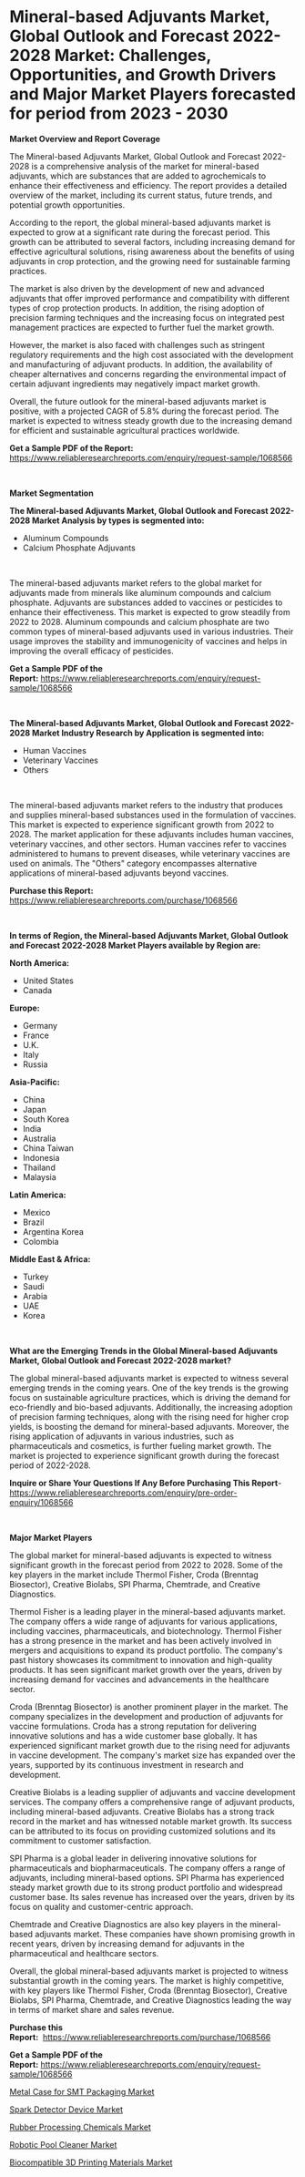 <p><h1>Mineral-based Adjuvants Market, Global Outlook and Forecast 2022-2028 Market: Challenges, Opportunities, and Growth Drivers and Major Market Players forecasted for period from 2023 - 2030</h1></p><p><strong>Market Overview and Report Coverage</strong></p>
<p><p>The Mineral-based Adjuvants Market, Global Outlook and Forecast 2022-2028 is a comprehensive analysis of the market for mineral-based adjuvants, which are substances that are added to agrochemicals to enhance their effectiveness and efficiency. The report provides a detailed overview of the market, including its current status, future trends, and potential growth opportunities.</p><p>According to the report, the global mineral-based adjuvants market is expected to grow at a significant rate during the forecast period. This growth can be attributed to several factors, including increasing demand for effective agricultural solutions, rising awareness about the benefits of using adjuvants in crop protection, and the growing need for sustainable farming practices.</p><p>The market is also driven by the development of new and advanced adjuvants that offer improved performance and compatibility with different types of crop protection products. In addition, the rising adoption of precision farming techniques and the increasing focus on integrated pest management practices are expected to further fuel the market growth.</p><p>However, the market is also faced with challenges such as stringent regulatory requirements and the high cost associated with the development and manufacturing of adjuvant products. In addition, the availability of cheaper alternatives and concerns regarding the environmental impact of certain adjuvant ingredients may negatively impact market growth.</p><p>Overall, the future outlook for the mineral-based adjuvants market is positive, with a projected CAGR of 5.8% during the forecast period. The market is expected to witness steady growth due to the increasing demand for efficient and sustainable agricultural practices worldwide.</p></p>
<p><strong>Get a Sample PDF of the Report:</strong> <a href="https://www.reliableresearchreports.com/enquiry/request-sample/1068566">https://www.reliableresearchreports.com/enquiry/request-sample/1068566</a></p>
<p>&nbsp;</p>
<p><strong>Market Segmentation</strong></p>
<p><strong>The Mineral-based Adjuvants Market, Global Outlook and Forecast 2022-2028 Market Analysis by types is segmented into:</strong></p>
<p><ul><li>Aluminum Compounds</li><li>Calcium Phosphate Adjuvants</li></ul></p>
<p>&nbsp;</p>
<p><p>The mineral-based adjuvants market refers to the global market for adjuvants made from minerals like aluminum compounds and calcium phosphate. Adjuvants are substances added to vaccines or pesticides to enhance their effectiveness. This market is expected to grow steadily from 2022 to 2028. Aluminum compounds and calcium phosphate are two common types of mineral-based adjuvants used in various industries. Their usage improves the stability and immunogenicity of vaccines and helps in improving the overall efficacy of pesticides.</p></p>
<p><strong>Get a Sample PDF of the Report:</strong>&nbsp;<a href="https://www.reliableresearchreports.com/enquiry/request-sample/1068566">https://www.reliableresearchreports.com/enquiry/request-sample/1068566</a></p>
<p>&nbsp;</p>
<p><strong>The Mineral-based Adjuvants Market, Global Outlook and Forecast 2022-2028 Market Industry Research by Application is segmented into:</strong></p>
<p><ul><li>Human Vaccines</li><li>Veterinary Vaccines</li><li>Others</li></ul></p>
<p>&nbsp;</p>
<p><p>The mineral-based adjuvants market refers to the industry that produces and supplies mineral-based substances used in the formulation of vaccines. This market is expected to experience significant growth from 2022 to 2028. The market application for these adjuvants includes human vaccines, veterinary vaccines, and other sectors. Human vaccines refer to vaccines administered to humans to prevent diseases, while veterinary vaccines are used on animals. The "Others" category encompasses alternative applications of mineral-based adjuvants beyond vaccines.</p></p>
<p><strong>Purchase this Report:</strong>&nbsp; <a href="https://www.reliableresearchreports.com/purchase/1068566">https://www.reliableresearchreports.com/purchase/1068566</a></p>
<p>&nbsp;</p>
<p><strong>In terms of Region, the Mineral-based Adjuvants Market, Global Outlook and Forecast 2022-2028 Market Players available by Region are:</strong></p>
<p>
    <p> <strong> North America: </strong>
        <ul>
            <li>United States</li>
            <li>Canada</li>
        </ul>
        </p> 
    <p> <strong> Europe: </strong>
        <ul>
            <li>Germany</li>
            <li>France</li>
            <li>U.K.</li>
            <li>Italy</li>
            <li>Russia</li>
        </ul>
        </p> 
    <p> <strong> Asia-Pacific: </strong>
        <ul>
            <li>China</li>
            <li>Japan</li>
            <li>South Korea</li>
            <li>India</li>
            <li>Australia</li>
            <li>China Taiwan</li>
            <li>Indonesia</li>
            <li>Thailand</li>
            <li>Malaysia</li>
        </ul>
        </p> 
    <p> <strong> Latin America: </strong>
        <ul>
            <li>Mexico</li>
            <li>Brazil</li>
            <li>Argentina Korea</li>
            <li>Colombia</li>
        </ul>
        </p> 
    <p> <strong> Middle East & Africa: </strong>
        <ul>
            <li>Turkey</li>
            <li>Saudi</li>
            <li>Arabia</li>
            <li>UAE</li>
            <li>Korea</li>
        </ul>
    </p>
    </p>
<p>&nbsp;</p>
<p><strong>What are the Emerging Trends in the Global Mineral-based Adjuvants Market, Global Outlook and Forecast 2022-2028 market?</strong></p>
<p><p>The global mineral-based adjuvants market is expected to witness several emerging trends in the coming years. One of the key trends is the growing focus on sustainable agriculture practices, which is driving the demand for eco-friendly and bio-based adjuvants. Additionally, the increasing adoption of precision farming techniques, along with the rising need for higher crop yields, is boosting the demand for mineral-based adjuvants. Moreover, the rising application of adjuvants in various industries, such as pharmaceuticals and cosmetics, is further fueling market growth. The market is projected to experience significant growth during the forecast period of 2022-2028.</p></p>
<p><strong>Inquire or Share Your Questions If Any Before Purchasing This Report</strong>- <a href="https://www.reliableresearchreports.com/enquiry/pre-order-enquiry/1068566">https://www.reliableresearchreports.com/enquiry/pre-order-enquiry/1068566</a></p>
<p>&nbsp;</p>
<p><strong>Major Market Players</strong></p>
<p><p>The global market for mineral-based adjuvants is expected to witness significant growth in the forecast period from 2022 to 2028. Some of the key players in the market include Thermol Fisher, Croda (Brenntag Biosector), Creative Biolabs, SPI Pharma, Chemtrade, and Creative Diagnostics.</p><p>Thermol Fisher is a leading player in the mineral-based adjuvants market. The company offers a wide range of adjuvants for various applications, including vaccines, pharmaceuticals, and biotechnology. Thermol Fisher has a strong presence in the market and has been actively involved in mergers and acquisitions to expand its product portfolio. The company's past history showcases its commitment to innovation and high-quality products. It has seen significant market growth over the years, driven by increasing demand for vaccines and advancements in the healthcare sector. </p><p>Croda (Brenntag Biosector) is another prominent player in the market. The company specializes in the development and production of adjuvants for vaccine formulations. Croda has a strong reputation for delivering innovative solutions and has a wide customer base globally. It has experienced significant market growth due to the rising need for adjuvants in vaccine development. The company's market size has expanded over the years, supported by its continuous investment in research and development.</p><p>Creative Biolabs is a leading supplier of adjuvants and vaccine development services. The company offers a comprehensive range of adjuvant products, including mineral-based adjuvants. Creative Biolabs has a strong track record in the market and has witnessed notable market growth. Its success can be attributed to its focus on providing customized solutions and its commitment to customer satisfaction.</p><p>SPI Pharma is a global leader in delivering innovative solutions for pharmaceuticals and biopharmaceuticals. The company offers a range of adjuvants, including mineral-based options. SPI Pharma has experienced steady market growth due to its strong product portfolio and widespread customer base. Its sales revenue has increased over the years, driven by its focus on quality and customer-centric approach.</p><p>Chemtrade and Creative Diagnostics are also key players in the mineral-based adjuvants market. These companies have shown promising growth in recent years, driven by increasing demand for adjuvants in the pharmaceutical and healthcare sectors.</p><p>Overall, the global mineral-based adjuvants market is projected to witness substantial growth in the coming years. The market is highly competitive, with key players like Thermol Fisher, Croda (Brenntag Biosector), Creative Biolabs, SPI Pharma, Chemtrade, and Creative Diagnostics leading the way in terms of market share and sales revenue.</p></p>
<p><strong>Purchase this Report:</strong>&nbsp;&nbsp;<a href="https://www.reliableresearchreports.com/purchase/1068566">https://www.reliableresearchreports.com/purchase/1068566</a></p>
<p></p>
<p><strong>Get a Sample PDF of the Report:</strong>&nbsp;<a href="https://www.reliableresearchreports.com/enquiry/request-sample/1068566">https://www.reliableresearchreports.com/enquiry/request-sample/1068566</a></p>
<p><p><a href="https://www.reportprime.com/metal-case-for-smt-packaging-r3254">Metal Case for SMT Packaging Market</a></p><p><a href="https://www.reportprime.com/spark-detector-device-r7587">Spark Detector Device Market</a></p><p><a href="https://medium.com/@katlynbauch/rubber-processing-chemicals-market-size-growth-forecast-2023-2030-c0c406daff9c">Rubber Processing Chemicals Market</a></p><p><a href="https://www.linkedin.com/pulse/robotic-pool-cleaner-market-size-share-global-analysis-report-rpmsf/">Robotic Pool Cleaner Market</a></p><p><a href="https://medium.com/@ashlybednar2023/biocompatible-3d-printing-materials-market-size-growth-forecast-2023-2030-9f034c327387">Biocompatible 3D Printing Materials Market</a></p></p>